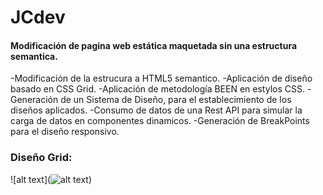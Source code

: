 # JCdev
#### Modificación de pagina web estática maquetada sin una estructura semantica.

-Modificación de la estrucura a HTML5 semantico.
-Aplicación de diseño basado en CSS Grid.
-Aplicación de metodología BEEN en estylos CSS.
-Generación de un Sistema de Diseño, para el establecimiento de los diseños aplicados.
-Consumo de datos de una Rest API para simular la carga de datos en componentes dinamicos.
-Generación de BreakPoints para el diseño responsivo.

### Diseño Grid:
![alt text](![alt text](http://url/to/img.png))
